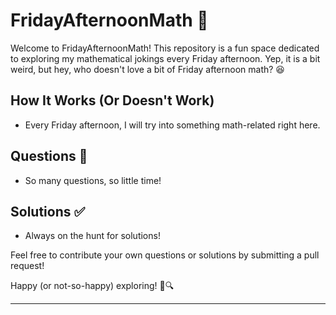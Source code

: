 # FridayAfternoonMath 📐

Welcome to FridayAfternoonMath! This repository is a fun space dedicated to exploring my mathematical jokings every Friday afternoon. Yep, it is a bit weird, but hey, who doesn't love a bit of Friday afternoon math? 😆

## How It Works (Or Doesn't Work)

- Every Friday afternoon, I will try into something math-related right here.

## Questions 🤔

- So many questions, so little time!

## Solutions ✅

- Always on the hunt for solutions!

Feel free to contribute your own questions or solutions by submitting a pull request!

Happy (or not-so-happy) exploring! 📐🔍

---

